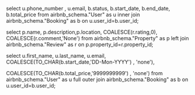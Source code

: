 select 
u.phone_number ,
u.email,
b.status,
b.start_date,
b.end_date,
b.total_price
from airbnb_schema."User" as u 
inner join 
airbnb_schema."Booking" as b on
u.user_id=b.user_id;

select p.name,
p.description,p.location,
COALESCE(r.rating,0),
COALESCE(r.comment,'None')
from airbnb_schema."Property" as p
left join  airbnb_schema."Review" as r
on p.property_id=r.property_id;


select 
u.first_name,
u.last_name,
u.email,
COALESCE(TO_CHAR(b.start_date,'DD-Mon-YYYY')
, 'none'),

COALESCE(TO_CHAR(b.total_price,'9999999999')
, 'none')
from airbnb_schema."User" as u 
full outer join 
airbnb_schema."Booking" as b on
u.user_id=b.user_id;




